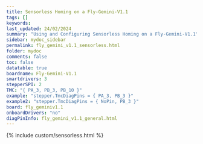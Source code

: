 ```yaml
---
title: Sensorless Homing on a Fly-Gemini-V1.1
tags: []
keywords: 
last_updated: 24/02/2024
summary: "Using and Configuring Sensorless Homing on a Fly-Gemini-V1.1"
sidebar: mydoc_sidebar
permalink: fly_gemini_v1.1_sensorless.html
folder: mydoc
comments: false
toc: false
datatable: true
boardname: Fly-Gemini-V1.1
smartdrivers: 3
stepperSPI: 2
TMC: "{ PA_3, PB_3, PB_10 }"
example: "stepper.TmcDiagPins = { PA_3, PB_3 }"
example2: "stepper.TmcDiagPins = { NoPin, PB_3 }"
board: fly_geminiv1.1
onboardDrivers: "no"
diagPinInfo: fly_gemini_v1.1_general.html
---
```


{% include custom/sensorless.html %}

